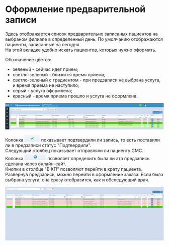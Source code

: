 # Оформление предварительной записи

Здесь отображается список предварительно записаных пациентов на выбраном филиале в определенный день. По умолчанию отображаются пациенты, записанные на сегодня.    
На этой вкладке удобно искать пациентов, которых нужно оформить.

Обозначение цветов:
- зеленый - сейчас идет прием;
- светло-зеленый - близится время приема;
- светло-зеленый с градиентом - при предзаписи не выбрана услуга, и время приема не наступило;
- серый - услуга оформлена;
- красный - время приема прошло и услуга не оформлена.

![Image](Image/prerecordprocessing.png)

Колонка ![Image](Image/v2.png) показывает подтвердили ли запись, то есть поставили ли в предзаписи статус "Подтвердили".   
Следующий столбец показывает отправляли ли пациенту СМС.    
Колонка ![Image](Image/planet1.png) позволяет определить была ли эта предзапись сделана через онлайн-сайт.   
Кнопки в столбце "В КП" позволяют перейти в крату пациента.   
Развернув предзапись, можно перейти в оформление заказа. Если была выбрана услуга, она сразу отобразится, как и обследующий врач.  

![Image](Image/prerecordprocess.gif)